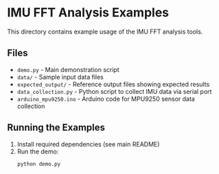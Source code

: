 # IMU FFT Analysis Examples
This directory contains example usage of the IMU FFT analysis tools.
## Files
- `demo.py` - Main demonstration script
- `data/` - Sample input data files
- `expected_output/` - Reference output files showing expected results
- `data_collection.py` - Python script to collect IMU data via serial port
- `arduino_mpu9250.ino` - Arduino code for MPU9250 sensor data collection
## Running the Examples
1. Install required dependencies (see main README)
2. Run the demo:
   ```bash
   python demo.py
   ```
